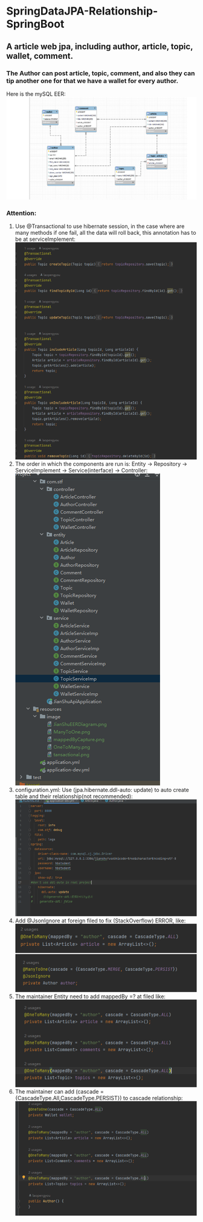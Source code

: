 ﻿# SpringDataJPA-Relationship-SpringBoot
## A article web jpa, including author, article, topic, wallet, comment.
### The Author can post article, topic, comment, and also they can tip another one for that we have a wallet for every author.
Here is the mySQL EER:
![SQLEER](src/main/resources/image/JianShuEERDiagram.png)
### Attention:
1. Use @Transactional to use hibernate session, in the case where are many methods if one fail, all the data will roll back, this annotation has to be at serviceImplement: ![trasactional](src/main/resources/image/tansactional.png)
2. The order in which the components are run is: Entity -> Repository -> ServiceImplement -> Service(interface) -> Controller: ![order](src/main/resources/image/order.png)
3. configuration.yml: Use (jpa.hibernate.ddl-auto: update) to auto create table and their relationship(not recommended): ![yaml](src/main/resources/image/yml.png)
4. Add @JsonIgnore at foreign filed to fix (StackOverflow) ERROR, like: ![OneToMany](src/main/resources/image/OneToMany.png)![ManyToOne](src/main/resources/image/ManyToOne.png)
5. The maintainer Entity need to add mappedBy =? at filed like: ![mappedBy](src/main/resources/image/mappedByCapture.png)
6. The maintainer can add (cascade = {CascadeType.All,CascadeType.PERSIST}) to cascade relationship: ![mappedBy](src/main/resources/image/cascade.png)

